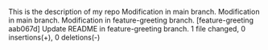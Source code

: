 This is the description of my repo
Modification in main branch.  M o d i f i c a t i o n   i n   m a i n   b r a n c h .  
 M o d i f i c a t i o n   i n   f e a t u r e - g r e e t i n g   b r a n c h .  
 [ f e a t u r e - g r e e t i n g   a a b 0 6 7 d ]   U p d a t e   R E A D M E   i n   f e a t u r e - g r e e t i n g   b r a n c h .  
   1   f i l e   c h a n g e d ,   0   i n s e r t i o n s ( + ) ,   0   d e l e t i o n s ( - )  
 